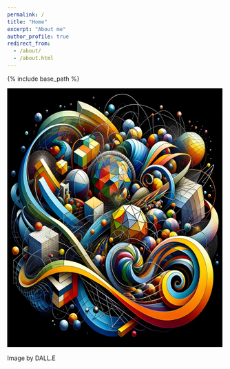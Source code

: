```yaml
---
permalink: /
title: "Home"
excerpt: "About me"
author_profile: true
redirect_from: 
  - /about/
  - /about.html
---
```


{% include base_path %}

<img src="/files/DALL.E.png" alt="Image by DALL.E" width="500" height="600">

Image by DALL.E
